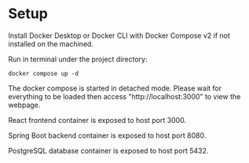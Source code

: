 # Setup

Install Docker Desktop or Docker CLI with Docker Compose v2 if not installed on the machined. 

Run in terminal under the project directory:
```
docker compose up -d
```

The docker compose is started in detached mode. Please wait for everything to be loaded then access "http://localhost:3000" to view the webpage. 

React frontend container is exposed to host port 3000.

Spring Boot backend container is exposed to host port 8080.

PostgreSQL database container is exposed to host port 5432.